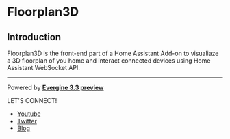 # Floorplan3D

## Introduction

Floorplan3D is the front-end part of a Home Assistant Add-on to visualiaze a 3D floorplan of you home and interact connected devices using Home Assistant WebSocket API.

----
Powered by **[Evergine 3.3 preview](http://www.evergine.net)**

LET'S CONNECT!

- [Youtube](https://www.youtube.com/subscription_center?add_user=EvergineChannel)
- [Twitter](https://twitter.com/EvergineTeam)
- [Blog](http://geeks.ms/evergineteam/)
